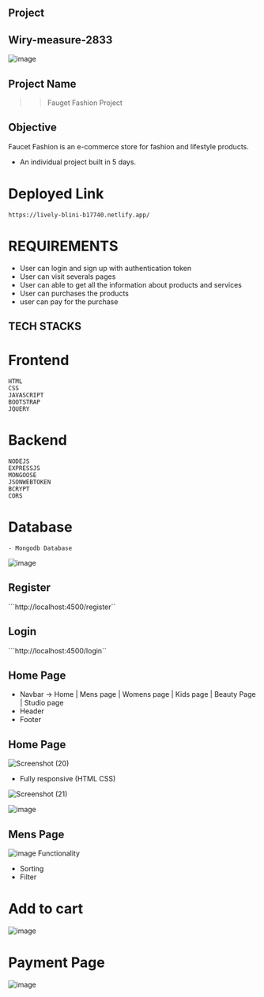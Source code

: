 ## Project
## Wiry-measure-2833

![image](https://user-images.githubusercontent.com/112810259/233773649-c793731c-b31e-4722-b528-8b966c051803.png)
<br>

## Project Name

> > Fauget Fashion Project

## Objective

Faucet Fashion is an e-commerce store for fashion and lifestyle products.

- An individual project built in 5 days.

# Deployed Link

``` https://lively-blini-b17740.netlify.app/ ```


# REQUIREMENTS 
  - User can login and sign up with authentication token
  - User can visit severals pages 
  - User can able to get all the information about products and services
  - User can purchases the products 
  - user can pay for the purchase
  
  ## TECH STACKS
   # Frontend
    HTML
    CSS
    JAVASCRIPT
    BOOTSTRAP
    JQUERY


  # Backend
    NODEJS
    EXPRESSJS
    MONGOOSE
    JSONWEBTOKEN
    BCRYPT
    CORS


  # Database 
    - Mongodb Database
    
  ![image](https://user-images.githubusercontent.com/112810259/233774360-3d043242-ea13-457c-9cc5-8a2cec999f80.png)

    
 ## Register

```http://localhost:4500/register``


## Login 
```http://localhost:4500/login``   

## Home Page
 - Navbar -> Home | Mens page | Womens page | Kids page | Beauty Page | Studio page 
 - Header
 - Footer

 ## Home Page
 
![Screenshot (20)](https://user-images.githubusercontent.com/112810259/233774645-18b50576-50d1-46ed-afc1-2162a51b17ba.png)
  - Fully responsive (HTML CSS)

![Screenshot (21)](https://user-images.githubusercontent.com/112810259/233774663-bdace9ae-93f6-454e-ab81-13ffedba8d9d.png)
   
   
  
  
  
 ![image](https://user-images.githubusercontent.com/112810259/233774885-7d0334b0-7012-4b15-9cf3-175a1430ca22.png)
    
 
## Mens Page 
![image](https://user-images.githubusercontent.com/112810259/233774808-0f69a642-b1ff-46b8-aa5c-e48b93dae37c.png)
Functionality
- Sorting 
- Filter

# Add to cart
![image](https://user-images.githubusercontent.com/112810259/233774853-a4d62468-86ca-4857-bcdd-8eaf308640b4.png)



 # Payment Page
  ![image](https://user-images.githubusercontent.com/112810259/233774933-de5ad540-6d6c-4a5b-ae1a-f34d638378f2.png)
   

